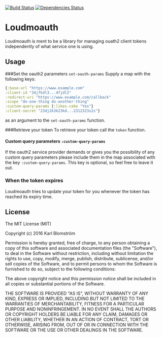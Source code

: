 [![Build Status](https://travis-ci.org/blmstrm/loudmoauth.svg?branch=master)](https://travis-ci.org/blmstrm/loudmoauth)
[![Dependencies Status](https://jarkeeper.com/blmstrm/loudmoauth/status.svg)](https://jarkeeper.com/blmstrm/loudmoauth)
# Loudmoauth
Loudmoauth is ment to be a library for managing ouath2 client tokens independently of what service one is using.

## Usage

###Set the oauth2 parameters `set-oauth-params`
Supply a map with the following keys:
  ```Clojure
  {:base-url "https://www.example.com"
  :client-id "34jfkdl3...4fjdl2"
  :redirect-uri "https://www.example.com/callback"
  :scope "do-one-thing do-another-thing"
  :custom-query-params {:likes-cake "Yes"}
  :client-secret "23dj2k3k23kd...2312323s2s"}
```
as an argument to the `set-oauth-params` function.

###Retrieve your token
To retrieve your token call the `token` function.

#### Custom query parameters `:custom-query-params`
If the oauth2 service provider demands or gives you the possibility of any custom query parameters please include them in the map associated with the key `:custom-query-params`. This key is optional, so feel free to leave it out.



### When the token expires
Loudmoauth tries to update your token for you whenever the token has reached its expiry time.

## License
The MIT License (MIT)

Copyright (c) 2016 Karl Blomström

Permission is hereby granted, free of charge, to any person obtaining a copy of this software and associated documentation files (the "Software"), to deal in the Software without restriction, including without limitation the rights to use, copy, modify, merge, publish, distribute, sublicense, and/or sell copies of the Software, and to permit persons to whom the Software is furnished to do so, subject to the following conditions:

The above copyright notice and this permission notice shall be included in all copies or substantial portions of the Software.

THE SOFTWARE IS PROVIDED "AS IS", WITHOUT WARRANTY OF ANY KIND, EXPRESS OR IMPLIED, INCLUDING BUT NOT LIMITED TO THE WARRANTIES OF MERCHANTABILITY, FITNESS FOR A PARTICULAR PURPOSE AND NONINFRINGEMENT. IN NO EVENT SHALL THE AUTHORS OR COPYRIGHT HOLDERS BE LIABLE FOR ANY CLAIM, DAMAGES OR OTHER LIABILITY, WHETHER IN AN ACTION OF CONTRACT, TORT OR OTHERWISE, ARISING FROM, OUT OF OR IN CONNECTION WITH THE SOFTWARE OR THE USE OR OTHER DEALINGS IN THE SOFTWARE.
